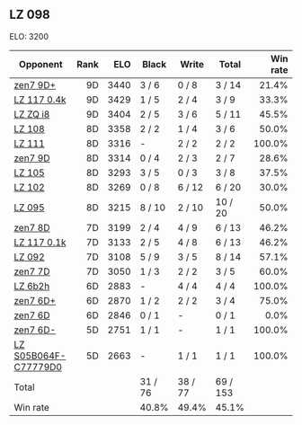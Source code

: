 ## LZ 098 ##

ELO: 3200

Opponent | Rank | ELO | Black | Write | Total | Win rate
---------|-----:|----:|-------|-------|-------|-------:
[zen7 9D+](zen7%209D+.md) | 9D | 3440 | 3 / 6 | 0 / 8 | 3 / 14 | 21.4%
[LZ 117 0.4k](LZ%20117%200.4k.md) | 9D | 3429 | 1 / 5 | 2 / 4 | 3 / 9 | 33.3%
[LZ ZQ i8](LZ%20ZQ%20i8.md) | 9D | 3404 | 2 / 5 | 3 / 6 | 5 / 11 | 45.5%
[LZ 108](LZ%20108.md) | 8D | 3358 | 2 / 2 | 1 / 4 | 3 / 6 | 50.0%
[LZ 111](LZ%20111.md) | 8D | 3316 | - | 2 / 2 | 2 / 2 | 100.0%
[zen7 9D](zen7%209D.md) | 8D | 3314 | 0 / 4 | 2 / 3 | 2 / 7 | 28.6%
[LZ 105](LZ%20105.md) | 8D | 3293 | 3 / 5 | 0 / 3 | 3 / 8 | 37.5%
[LZ 102](LZ%20102.md) | 8D | 3269 | 0 / 8 | 6 / 12 | 6 / 20 | 30.0%
[LZ 095](LZ%20095.md) | 8D | 3215 | 8 / 10 | 2 / 10 | 10 / 20 | 50.0%
[zen7 8D](zen7%208D.md) | 7D | 3199 | 2 / 4 | 4 / 9 | 6 / 13 | 46.2%
[LZ 117 0.1k](LZ%20117%200.1k.md) | 7D | 3133 | 2 / 5 | 4 / 8 | 6 / 13 | 46.2%
[LZ 092](LZ%20092.md) | 7D | 3108 | 5 / 9 | 3 / 5 | 8 / 14 | 57.1%
[zen7 7D](zen7%207D.md) | 7D | 3050 | 1 / 3 | 2 / 2 | 3 / 5 | 60.0%
[LZ 6b2h](LZ%206b2h.md) | 6D | 2883 | - | 4 / 4 | 4 / 4 | 100.0%
[zen7 6D+](zen7%206D+.md) | 6D | 2870 | 1 / 2 | 2 / 2 | 3 / 4 | 75.0%
[zen7 6D](zen7%206D.md) | 6D | 2846 | 0 / 1 | - | 0 / 1 | 0.0%
[zen7 6D-](zen7%206D-.md) | 5D | 2751 | 1 / 1 | - | 1 / 1 | 100.0%
[LZ S05B064F-C77779D0](LZ%20S05B064F-C77779D0.md) | 5D | 2663 | - | 1 / 1 | 1 / 1 | 100.0%
Total | | | 31 / 76 | 38 / 77 | 69 / 153 | 
Win rate| | | 40.8% | 49.4% | 45.1% | 
